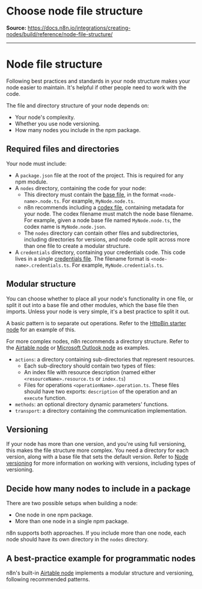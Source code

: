 # Choose node file structure

**Source:** https://docs.n8n.io/integrations/creating-nodes/build/reference/node-file-structure/

---

# Node file structure

Following best practices and standards in your node structure makes your node easier to maintain. It's helpful if other people need to work with the code.

The file and directory structure of your node depends on:

- Your node's complexity.
- Whether you use node versioning.
- How many nodes you include in the npm package.

## Required files and directories

Your node must include:

- A `package.json` file at the root of the project. This is required for any npm module.
- A `nodes` directory, containing the code for your node:
  - This directory must contain the [base file](../node-base-files/), in the format `<node-name>.node.ts`. For example, `MyNode.node.ts`.
  - n8n recommends including a [codex file](../node-codex-files/), containing metadata for your node. The codex filename must match the node base filename. For example, given a node base file named `MyNode.node.ts`, the codex name is `MyNode.node.json`.
  - The `nodes` directory can contain other files and subdirectories, including directories for versions, and node code split across more than one file to create a modular structure.
- A `credentials` directory, containing your credentials code. This code lives in a single [credentials file](../credentials-files/). The filename format is `<node-name>.credentials.ts`. For example, `MyNode.credentials.ts`.

## Modular structure

You can choose whether to place all your node's functionality in one file, or split it out into a base file and other modules, which the base file then imports. Unless your node is very simple, it's a best practice to split it out.

A basic pattern is to separate out operations. Refer to the [HttpBin starter node](https://github.com/n8n-io/n8n-nodes-starter/tree/master/nodes/HttpBin) for an example of this.

For more complex nodes, n8n recommends a directory structure. Refer to the [Airtable node](https://github.com/n8n-io/n8n/tree/master/packages/nodes-base/nodes/Airtable) or [Microsoft Outlook node](https://github.com/n8n-io/n8n/tree/master/packages/nodes-base/nodes/Microsoft/Outlook) as examples.

- `actions`: a directory containing sub-directories that represent resources.
  - Each sub-directory should contain two types of files:
  - An index file with resource description (named either `<resourceName>.resource.ts` or `index.ts`)
  - Files for operations `<operationName>.operation.ts`. These files should have two exports: `description` of the operation and an `execute` function.
- `methods`: an optional directory dynamic parameters' functions.
- `transport`: a directory containing the communication implementation.

## Versioning

If your node has more than one version, and you're using full versioning, this makes the file structure more complex. You need a directory for each version, along with a base file that sets the default version. Refer to [Node versioning](../node-versioning/) for more information on working with versions, including types of versioning.

## Decide how many nodes to include in a package

There are two possible setups when building a node:

- One node in one npm package.
- More than one node in a single npm package.

n8n supports both approaches. If you include more than one node, each node should have its own directory in the `nodes` directory.

## A best-practice example for programmatic nodes

n8n's built-in [Airtable node](https://github.com/n8n-io/n8n/tree/master/packages/nodes-base/nodes/Airtable) implements a modular structure and versioning, following recommended patterns.

